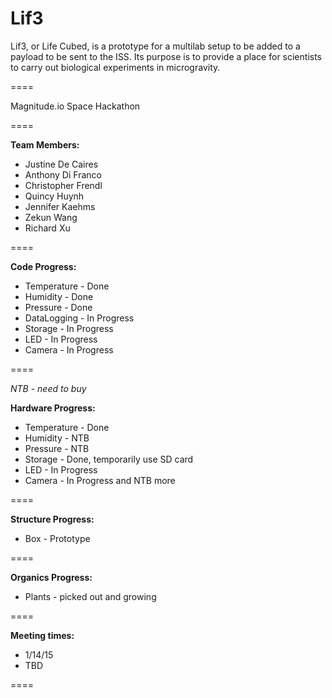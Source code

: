 Lif3
====

Lif3, or Life Cubed, is a prototype for a multilab setup to be added to a payload to be sent to the ISS.
Its purpose is to provide a place for scientists to carry out biological experiments in microgravity.

====

Magnitude.io Space Hackathon

====

**Team Members:**

- Justine De Caires
- Anthony Di Franco
- Christopher Frendl
- Quincy Huynh
- Jennifer Kaehms
- Zekun Wang
- Richard Xu

====

**Code Progress:**
* Temperature - Done
* Humidity - Done
* Pressure - Done
* DataLogging - In Progress
* Storage - In Progress
* LED - In Progress
* Camera - In Progress

====

*NTB - need to buy*

**Hardware Progress:**
* Temperature - Done 
* Humidity - NTB
* Pressure - NTB
* Storage - Done, temporarily use SD card
* LED - In Progress
* Camera - In Progress and NTB more

====

**Structure Progress:**
* Box - Prototype

====

**Organics Progress:**
* Plants - picked out and growing

====

**Meeting times:**
- 1/14/15
- TBD

====

